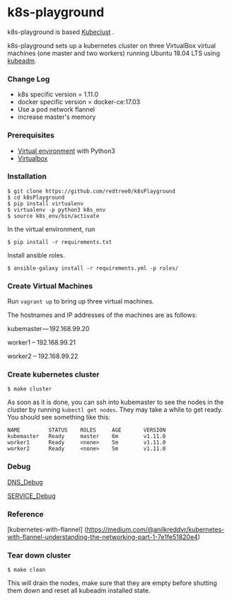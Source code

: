# k8s-playground

k8s-playground is based 
[Kubeclust](https://kosyfrances.github.io/kubernetes-cluster/) .

k8s-playground sets up a kubernetes cluster on three VirtualBox virtual machines (one master and two workers) running Ubuntu 18.04 LTS using [kubeadm](https://kubernetes.io/docs/setup/independent/create-cluster-kubeadm/).

### Change Log
* k8s specific version = 1.11.0
* docker specific version = docker-ce:17.03
* Use a pod network flannel 
* increase master's memory 

### Prerequisites
* [Virtual environment](https://docs.python.org/3/library/venv.html) with Python3
* [Virtualbox](https://www.virtualbox.org/)

### Installation
```
$ git clone https://github.com/redtree0/k8sPlayground
$ cd k8sPlayground
$ pip install virtualenv
$ virtualenv -p python3 k8s_env
$ source k8s_env/bin/activate
```
In the virtual environment, run

```
$ pip install -r requirements.txt
```
Install ansible roles.
```
$ ansible-galaxy install -r requirements.yml -p roles/
```

### Create Virtual Machines
Run `vagrant up` to bring up three virtual machines.

The hostnames and IP addresses of the machines are as follows:

kubemaster — 192.168.99.20

worker1 – 192.168.99.21

worker2 – 192.168.99.22

### Create kubernetes cluster
```
$ make cluster
```
As soon as it is done, you can ssh into kubemaster to see the nodes in the cluster by running `kubectl get nodes`. They may take a while to get ready. You should see something like this:
```
NAME         STATUS    ROLES     AGE       VERSION
kubemaster   Ready     master    6m        v1.11.0
worker1      Ready     <none>    5m        v1.11.0
worker2      Ready     <none>    5m        v1.11.0
```
### Debug
[DNS_Debug](https://kubernetes.io/docs/tasks/administer-cluster/dns-debugging-resolution/)

[SERVICE_Debug](https://kubernetes.io/docs/tasks/debug-application-cluster/debug-service/)


### Reference
[kubernetes-with-flannel]
(https://medium.com/@anilkreddyr/kubernetes-with-flannel-understanding-the-networking-part-1-7e1fe51820e4)

### Tear down cluster
```
$ make clean
```
This will drain the nodes, make sure that they are empty before shutting them down and reset all kubeadm installed state.
